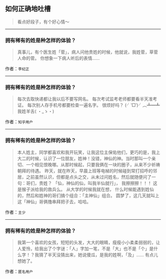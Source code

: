 ## 如何正确地吐槽

> 看点好段子，有个好心情～


 
---

### 拥有稀有的姓是种怎样的体验？

> 真事儿，有个医生姓「菅」，病人问他贵姓的时候，他就说，我姓菅，草菅人命的菅。
> 你想象一下病人听后的表情……


作者：`李纪正`

---

### 拥有稀有的姓是种怎样的体验？

> 每次去取快递都让我以后不要写网名。
> 每次考试监考老师都要看半天准考证。
> 每次别人存手机号都要检查一遍名字。
> 很烦好吗？
> (╯‵□′)╯︵┻━┻
> 我姓羊舌( ・_ゝ・)


作者：`知乎用户`

---

### 拥有稀有的姓是种怎样的体验？

> 本人姓主，同学都喜欢和我开玩笑，让我这位主保佑他们，更巧的是，我上大二的时候，认识了一位朋友，姓神！没错，神仙的神。当时那叫一个亲切、一个相见恨晚哪。从那时候起，只要我俩在一块的圈子，从来不少祈祷朝拜的待遇。
> 昨天，就在昨天，早晨上班等电梯的时候碰到常打招呼的邻居，之前虽然认识，但都是点头之交，从未过问姓名，然后就随便问了一句：哥们，贵姓？ 「仙，神仙的仙，叫我半仙就行」， 我擦擦擦！！！ 这是猴子派给我的救兵么。 从大学的时候我就在想， 什么时候能遇到姓仙的，然后和姓神的哥们搞个组合：「主神仙」组合。 圆梦了，这几天就叫上这「神仙」哥俩撸串拜把子去，哈哈。


作者：`主少`

---

### 拥有稀有的姓是种怎样的体验？

> 我第一个喜欢的女孩，短短的头发，大大的眼睛，瘦瘦小小柔柔弱弱的，让人爱怜，给我出了个字谜：「人」字加一笔，不是「大」也不是「个」是什么字！？我猜了半天没猜出来，她说傻瓜，是我的姓啊，「及」……
> 有点儿想她了。


作者：`匿名用户`